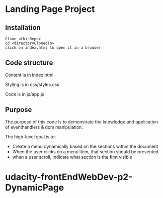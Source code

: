 # Landing Page Project

## Installation

```
Clone <thisRepo>
cd <directoryClonedTo>
click on index.html to open it in a browser
```

## Code structure

Content is in index.html

Styling is in css/styles.css

Code is in js/app.js

## Purpose

The purpose of this code is to demonstrate the knowledge and application of eventhandlers & dom manipulation.

The high-level goal is to:

- Create a menu dynamically based on the sections within the document
- When the user clicks on a menu item, that section should be presented
- when a user scroll, indicate what section is the first visible

# udacity-frontEndWebDev-p2-DynamicPage
